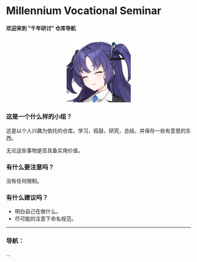 # Millennium Vocational Seminar
#### **欢迎来到 "千年研讨" 仓库导航**



<div style="text-align:center">
    <img src=".\img\Profile Pictures_18.png" style="width: 175px;" />
</div>






### 这是一个什么样的小组？

这是以个人兴趣为依托的仓库。学习，捣鼓，研究，总结，并保存一些有意思的东西。

无论这些事物是否具备实用价值。



### 有什么要注意吗？

没有任何限制。



### 有什么建议吗？

- 明白自己在做什么。
- 尽可能的注意下命名规范。



---



### 导航：

...
